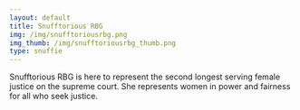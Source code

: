 ```yaml
---
layout: default
title: Snufftorious RBG
img: /img/snufftoriousrbg.png
img_thumb: /img/snufftoriousrbg_thumb.png
type: snuffie
---
```


Snufftorious RBG is here to represent the second longest serving female justice on the supreme court. She represents women in power and fairness for all who seek justice.